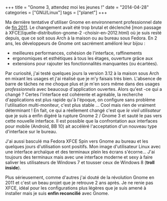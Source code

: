 +++
title = "Gnome 3, attendez moi les jeunes !"
date = "2014-04-28"
categories = ["GNU/Linux"]
tags = ["planet"]
+++

Ma dernière tentative d'utiliser Gnome en environnement professionnel date de
[fin 2011](gnome-3-pour-un-usage-professionnel.html). Le changement avait été
trop brutal et déclenché [mon passage à XFCE](quelle-distribution-gnome-2
-choisir-en-2012.html) où je suis resté depuis, que ce soit sous Arch à la
maison ou au bureau sous Fedora. En 2 ans, les développeurs de Gnome ont
sacrément amélioré leur bijou : 

-    meilleures performances,  cohésion de l'interface,  raffinements
-    ergonomiques et esthétiques à tous les étages, ouverture grâce aux
-    extensions pour rajouter les fonctionnalités manquantes (ou écartées).

Par curiosité, j'ai testé quelques jours la version 3.12 à la
maison sous Arch en mixant les usages et j'ai réalisé que je m'y faisais très
bien. L'absence de barre de tâches ne me choque plus et je m'en sors même dans
des usages *professionnels* avec beaucoup d'application ouvertes. Alors qu'est
-ce qui a changé ? Certes l'interface est cohérente et agréable, la recherche
d'applications est plus rapide qu'à l'époque, on configure sans problème
l'utilisation multi-moniteur, c'est plus stable ... Cool mais rien de vraiment
déterminant ! En fait, ce qui a réellement changé c'est que *le vieil
utilisateur* que je suis a enfin digéré la rupture Gnome 2 / Gnome 3 et sauté
le pas vers cette nouvelle interface. Il est possible que la confrontation aux
interfaces pour mobile (Android, BB 10) ait accéléré l'acceptation d'un
nouveau type d'interface sur le bureau.

J'ai aussi basculé ma Fedora XFCE Spin vers Gnome au bureau et les quelques
jours d'utilisation sont positifs. Mon image d'utilisateur Linux avec une
interface archaïque et des terminaux plein les écrans s'écorne... J'ai
toujours des terminaux mais avec une interface moderne et sexy à faire saliver
les utilisateurs de Windows 7 et tousser ceux de Windows 8
(**troll inside**). 

Plus sérieusement, comme d'autres j'ai douté de la
révolution Gnome en 2011 et c'est un beau projet que je retrouve 2 ans après.
Je ne renie pas XFCE, idéal pour les configurations plus légères que je suis
amené à installer mais je suis **enfin reconcilié** avec Gnome.

